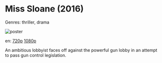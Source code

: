 # Miss Sloane (2016)

Genres: thriller, drama

![poster](http://image.tmdb.org/t/p/w500/A1TuVDGxVRmHwjXP1GlLTY9t86d.jpg)

en:
  [720p](magnet:?xt=urn:btih:02C577D9A9CC90FFCCFC69082D03F74A0C8DD306&tr=udp://glotorrents.pw:6969/announce&tr=udp://tracker.opentrackr.org:1337/announce&tr=udp://torrent.gresille.org:80/announce&tr=udp://tracker.openbittorrent.com:80&tr=udp://tracker.coppersurfer.tk:6969&tr=udp://tracker.leechers-paradise.org:6969&tr=udp://p4p.arenabg.ch:1337&tr=udp://tracker.internetwarriors.net:1337)
  [1080p](magnet:?xt=urn:btih:3321145D3FFB4FEB6A5A48C9285A154E7F99C3EF&tr=udp://glotorrents.pw:6969/announce&tr=udp://tracker.opentrackr.org:1337/announce&tr=udp://torrent.gresille.org:80/announce&tr=udp://tracker.openbittorrent.com:80&tr=udp://tracker.coppersurfer.tk:6969&tr=udp://tracker.leechers-paradise.org:6969&tr=udp://p4p.arenabg.ch:1337&tr=udp://tracker.internetwarriors.net:1337)
  


An ambitious lobbyist faces off against the powerful gun lobby in an attempt to pass gun control legislation.
